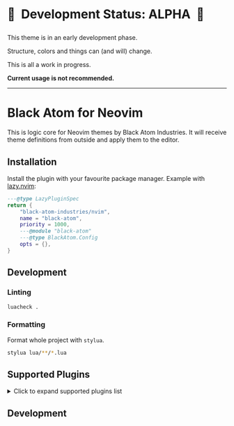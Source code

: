 # 🚧 &nbsp;Development Status: ALPHA &nbsp;🚧</p>

This theme is in an early development phase.

Structure, colors and things can (and will) change.

This is all a work in progress.

**Current usage is not recommended.**

---

# Black Atom for Neovim

This is logic core for Neovim themes by Black Atom Industries.
It will receive theme definitions from outside and apply them to the editor.

## Installation

Install the plugin with your favourite package manager. 
Example with [lazy.nvim](https://github.com/folke/lazy.nvim):

```lua
---@type LazyPluginSpec
return {
    "black-atom-industries/nvim",
    name = "black-atom",
    priority = 1000,
    ---@module "black-atom"
    ---@type BlackAtom.Config
    opts = {},
}
```

## Development

### Linting

```bash
luacheck .
```

### Formatting

Format whole project with `stylua`.

```bash
stylua lua/**/*.lua
```

## Supported Plugins

<details>
<summary>Click to expand supported plugins list</summary>

This theme supports the following plugins:

- [arrow.nvim](https://github.com/otavioschwanck/arrow.nvim)
  - 4 Highlight(s)
  - Last updated: 2024-08-31
  - Last commit: docs(README): add section for supported plugins
- [dashboard-nvim](https://github.com/nvimdev/dashboard-nvim)
  - 4 Highlight(s)
  - Last updated: 2024-08-31
  - Last commit: docs(README): add section for supported plugins
- [diffview.nvim](https://github.com/sindrets/diffview.nvim)
  - 24 Highlight(s)
  - Last updated: 2024-08-31
  - Last commit: docs(README): add section for supported plugins
- [edgy.nvim](https://github.com/folke/edgy.nvim)
  - 5 Highlight(s)
  - Last updated: 2024-08-31
  - Last commit: docs(README): add section for supported plugins
- [fzf-lua](https://github.com/ibhagwan/fzf-lua)
  - 6 Highlight(s)
  - Last updated: 2024-08-31
  - Last commit: chore(hls.plugins): add doc links
- [gitsigns.nvim](https://github.com/lewis6991/gitsigns.nvim)
  - 9 Highlight(s)
  - Last updated: 2024-08-31
  - Last commit: docs(README): add section for supported plugins
- [glance.nvim](https://github.com/DNLHC/glance.nvim)
  - 28 Highlight(s)
  - Last updated: 2024-08-31
  - Last commit: chore(hls.plugins): add doc links
- [incline.nvim](https://github.com/b0o/incline.nvim)
  - 9 Highlight(s)
  - Last updated: 2024-08-31
  - Last commit: docs(README): add section for supported plugins
- [indent-blankline.nvim](https://github.com/lukas-reineke/indent-blankline.nvim)
  - 2 Highlight(s)
  - Last updated: 2024-08-31
  - Last commit: docs(README): add section for supported plugins
- [markview.nvim](https://github.com/OXY2DEV/markview.nvim)
  - 2 Highlight(s)
  - Last updated: 2024-08-31
  - Last commit: docs(README): add section for supported plugins
- [mini.nvim](https://github.com/echasnovski/mini.nvim)
  - 2 Highlight(s)
  - Last updated: 2024-08-31
  - Last commit: docs(README): add section for supported plugins
- [neo-tree.nvim](https://github.com/nvim-neo-tree/neo-tree.nvim)
  - 12 Highlight(s)
  - Last updated: 2024-08-31
  - Last commit: docs(README): add section for supported plugins
- [nvim-cmp](https://github.com/hrsh7th/nvim-cmp)
  - 10 Highlight(s)
  - Last updated: 2024-08-31
  - Last commit: docs(README): add section for supported plugins
- [nvim-navbuddy](https://github.com/SmiteshP/nvim-navbuddy)
  - 15 Highlight(s)
  - Last updated: 2024-08-31
  - Last commit: chore(hls.plugins): add doc links
- [nvim-tree.lua](https://github.com/nvim-tree/nvim-tree.lua)
  - 4 Highlight(s)
  - Last updated: 2024-08-31
  - Last commit: feat(hls.plugins): update Neotree & NvimTree
- [nvim-treesitter-context](https://github.com/nvim-treesitter/nvim-treesitter-context)
  - 2 Highlight(s)
  - Last updated: 2024-08-31
  - Last commit: docs(README): add section for supported plugins
- [telescope.nvim](https://github.com/nvim-telescope/telescope.nvim)
  - 6 Highlight(s)
  - Last updated: 2024-08-31
  - Last commit: docs(README): add section for supported plugins
- [vim-gitgutter](https://github.com/airblade/vim-gitgutter)
  - 3 Highlight(s)
  - Last updated: 2024-08-31
  - Last commit: docs(README): add section for supported plugins
- [vim-illuminate](https://github.com/RRethy/vim-illuminate)
  - 3 Highlight(s)
  - Last updated: 2024-08-31
  - Last commit: feat(hls.plugins): adjust illuminate
- [which-key.nvim](https://github.com/folke/which-key.nvim)
  - 5 Highlight(s)
  - Last updated: 2024-08-31
  - Last commit: docs(README): add section for supported plugins
- [yazi.nvim](https://github.com/mikavilpas/yazi.nvim)
  - 1 Highlight(s)
  - Last updated: 2024-08-31
  - Last commit: docs(README): add section for supported plugins
</details>

## Development
